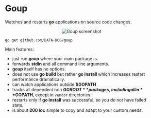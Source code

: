 # Goup

Watches and restarts **go** applications on source code changes.

<p align="center"><img
src="https://cloud.githubusercontent.com/assets/132389/21023210/4067787a-bd88-11e6-8f0f-bffb4434f5cc.png"
alt="Goup screenshot" /></p>

    go get github.com/DATA-DOG/goup

Main features:
- just run **goup** where your main package is.
- forwards **stdin** and all command line arguments.
- **goup** itself has no options.
- does not use **go build** but rather **go install** which increases
  restart performance dramatically.
- can watch applications outside **$GOPATH**
- tracks all dependent non **$GOROOT** packages, including all in
  **$GOPATH**, except in `vendor` directories.
- restarts only if **go install** was successful, so you do not have
  failed state.
- is about **200 loc** simple to copy and adapt to your custom needs.

